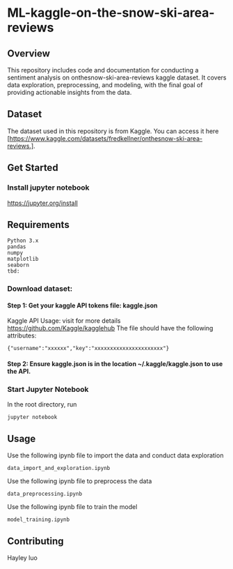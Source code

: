 # ML-kaggle-on-the-snow-ski-area-reviews

##  Overview

This repository includes code and documentation for conducting a sentiment analysis on onthesnow-ski-area-reviews kaggle dataset. It covers data exploration, preprocessing, and modeling, with the final goal of providing actionable insights from the data.

## Dataset
The dataset used in this repository is from Kaggle. You can access it here [https://www.kaggle.com/datasets/fredkellner/onthesnow-ski-area-reviews.].

##  Get Started

### Install jupyter notebook

https://jupyter.org/install


## Requirements
```
Python 3.x
pandas
numpy
matplotlib
seaborn
tbd:
```

### Download dataset:

#### Step 1: Get your kaggle API tokens file: kaggle.json<br>
Kaggle API Usage: visit for more details https://github.com/Kaggle/kagglehub
The file should have the following attributes:
```
{"username":"xxxxxx","key":"xxxxxxxxxxxxxxxxxxxxxx"}
```

#### Step 2: Ensure kaggle.json is in the location ~/.kaggle/kaggle.json to use the API.

### Start Jupyter Notebook
In the root directory, run
```
jupyter notebook
```

##  Usage

Use the following ipynb file to import the data and conduct data exploration
```
data_import_and_exploration.ipynb
```

Use the following ipynb file to preprocess the data 
```
data_preprocessing.ipynb
```

Use the following ipynb file to train the model 
```
model_training.ipynb
```

## Contributing

Hayley luo
